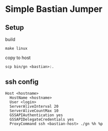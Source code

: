# Simple Bastian Jumper

## Setup

build

    make linux

copy to host

    scp bin/gn <bastian>:.

## ssh config

    Host <hostname>
      HostName <hostname>
      User <login>
      ServerAliveInterval 20
      ServerAliveCountMax 10
      GSSAPIAuthentication yes
      GSSAPIDelegateCredentials yes
      ProxyCommand ssh <bastian-host> ./gn %h %p
